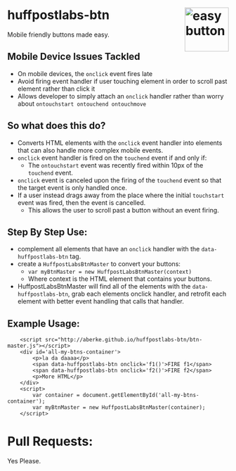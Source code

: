 <img width='100px' src="https://lh6.ggpht.com/A-yid4qbc4wci0KS4jls8roFYv3lMkFXYlisLryRxHBzEIwmadqX3Lc6OZNocQkBXB0=w300"
 alt="easy button" align="right" />
huffpostlabs-btn
================

Mobile friendly buttons made easy.

Mobile Device Issues Tackled
---
- On mobile devices, the ```onclick``` event fires late
- Avoid firing event handler if user touching element in order to scroll past element rather than click it
- Allows developer to simply attach an ```onclick``` handler rather than worry about ```ontouchstart ontouchend ontouchmove```

So what does this do?
---
- Converts HTML elements with the ```onclick``` event handler into elements that can also handle more complex mobile events.
- ```onclick``` event handler is fired on the ```touchend``` event if and only if:
	- The ```ontouchstart``` event was recently fired within 10px of the ```touchend``` event.
- ```onclick``` event is canceled upon the firing of the ```touchend``` event so that the target event is only handled once.
- If a user instead drags away from the place where the initial ```touchstart``` event was fired, then the event is cancelled.
	- This allows the user to scroll past a button without an event firing.

Step By Step Use:
---
- complement all elements that have an ```onclick``` handler with the ```data-huffpostlabs-btn``` tag.
- create a ```HuffpostLabsBtnMaster``` to convert your buttons: 
	- ```var myBtnMaster = new HuffpostLabsBtnMaster(context)``` 
	- Where context is the HTML element that contains your buttons.
- HuffpostLabsBtnMaster will find all of the elements with the ```data-huffpostlabs-btn```, grab each elements onclick handler, and retrofit each element with better event handling that calls that handler.

Example Usage:
---
```
	<script src="http://aberke.github.io/huffpostlabs-btn/btn-master.js"></script>
	<div id='all-my-btns-container'>
		<p>la da daaaa</p>
		<span data-huffpostlabs-btn onclick='f1()'>FIRE f1</span>
		<span data-huffpostlabs-btn onclick='f2()'>FIRE f2</span>
		<p>More HTML</p>
	</div>
	<script>
		var container = document.getElementById('all-my-btns-container');
		var myBtnMaster = new HuffpostLabsBtnMaster(container);
	</script>
```


Pull Requests:
===
Yes Please.


